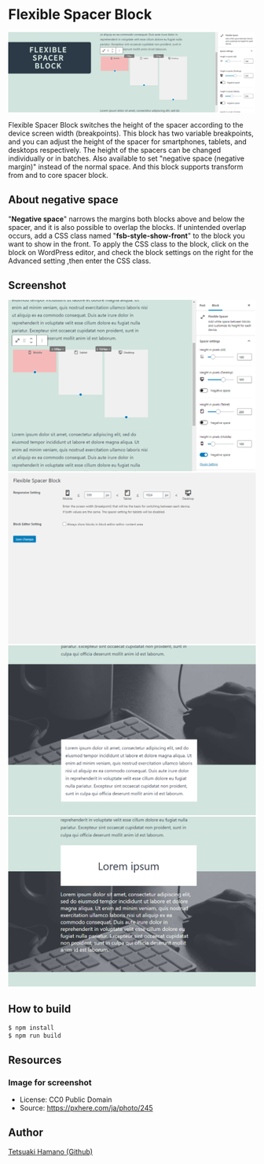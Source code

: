 # Flexible Spacer Block

![Header](https://raw.githubusercontent.com/t-hamano/flexible-spacer-block/main/.wordpress-org/banner-1544x500.png)

Flexible Spacer Block switches the height of the spacer according to the device screen width (breakpoints).
This block has two variable breakpoints, and you can adjust the height of the spacer for smartphones, tablets, and desktops respectively.
The height of the spacers can be changed individually or in batches.
Also available to set "negative space (negative margin)" instead of the normal space.
And this block supports transform from and to core spacer block.

## About negative space
"**Negative space**" narrows the margins both blocks above and below the spacer, and it is also possible to overlap the blocks.
If unintended overlap occurs, add a CSS class named "**fsb-style-show-front**" to the block you want to show in the front.
To apply the CSS class to the block, click on the block on WordPress editor, and check the block settings on the right for the Advanced setting ,then enter the CSS class.

## Screenshot
![On Block Editor](https://raw.githubusercontent.com/t-hamano/flexible-spacer-block/main/.wordpress-org/screenshot-1.png "On Block Editor")
![Setting page](https://raw.githubusercontent.com/t-hamano/flexible-spacer-block/main/.wordpress-org/screenshot-2.png "Setting page")
![Negative space example](https://raw.githubusercontent.com/t-hamano/flexible-spacer-block/main/.wordpress-org/screenshot-3.png "Negative space example")
![Negative space example](https://raw.githubusercontent.com/t-hamano/flexible-spacer-block/main/.wordpress-org/screenshot-4.png "Negative space example")

## How to build

```
$ npm install
$ npm run build
```

## Resources

### Image for screenshot
* License: CC0 Public Domain
* Source: https://pxhere.com/ja/photo/245
## Author

[Tetsuaki Hamano (Github)](https://github.com/t-hamano)
